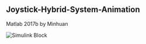 ## Joystick-Hybrid-System-Animation

Matlab 2017b
by Minhuan

![Simulink Block](Joystick-Hybrid-System-Animation/[B1]_Single_Hybrid_P2Q/Ch2_Hybrid_Con_Block.png)
